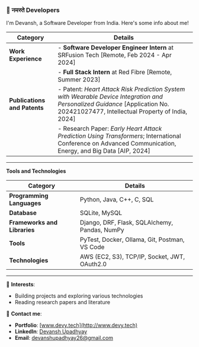 ### 👋 नमस्ते Developers  

I'm Devansh, a Software Developer from India. Here's some info about me!  

| **Category**                  | **Details**                                                                                                                                                        |
|-------------------------------|--------------------------------------------------------------------------------------------------------------------------------------------------------------------|
| **Work Experience**           | - **Software Developer Engineer Intern** at SRFusion Tech [Remote, Feb 2024 - Apr 2024]                                                                           |
|                               | - **Full Stack Intern** at Red Fibre [Remote, Summer 2023]                                                                                                        |
| **Publications and Patents**  | - Patent: *Heart Attack Risk Prediction System with Wearable Device Integration and Personalized Guidance* [Application No. 202421027477, Intellectual Property of India, 2024] |
|                               | - Research Paper: *Early Heart Attack Prediction Using Transformers*; International Conference on Advanced Communication, Energy, and Big Data [AIP, 2024]        |

---

**Tools and Technologies**
                                                                                                                                                                   
| **Category**               | **Details**                                                                                     |
|----------------------------|-------------------------------------------------------------------------------------------------|
| **Programming Languages**  | Python, Java, C++, C, SQL                                                                      |
| **Database**               | SQLite, MySQL                                                                                  |
| **Frameworks and Libraries** | Django, DRF, Flask, SQLAlchemy, Pandas, NumPy                                                 |
| **Tools**                  | PyTest, Docker, Ollama, Git, Postman, VS Code                                                  |
| **Technologies**           | AWS (EC2, S3), TCP/IP, Socket, JWT, OAuth2.0                                                   |

---

🌱 **Interests**:  
- Building projects and exploring various technologies  
- Reading research papers and literature  

🌱 **Contact me**:  
- **Portfolio**: [www.devy.tech](http://www.devy.tech)  
- **LinkedIn**: [Devansh Upadhyay](https://www.linkedin.com/in/devansh-upadhyay/)  
- **Email**: devanshupadhyay26@gmail.com  
